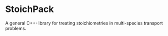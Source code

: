 # StoichPack
A general C++-library for treating stoichiometries in multi-species transport problems.

